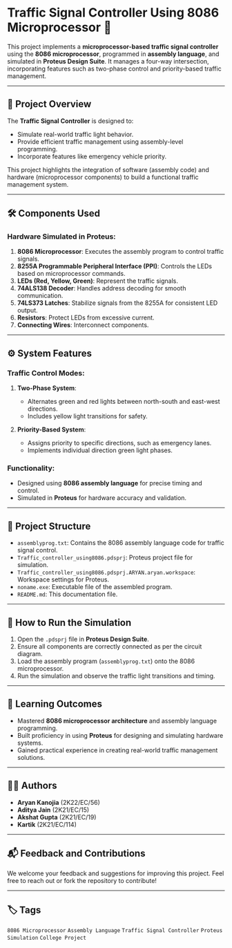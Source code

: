 # Traffic Signal Controller Using 8086 Microprocessor 🚦  

This project implements a **microprocessor-based traffic signal controller** using the **8086 microprocessor**, programmed in **assembly language**, and simulated in **Proteus Design Suite**. It manages a four-way intersection, incorporating features such as two-phase control and priority-based traffic management.

---

## 📌 Project Overview  

The **Traffic Signal Controller** is designed to:  
- Simulate real-world traffic light behavior.  
- Provide efficient traffic management using assembly-level programming.  
- Incorporate features like emergency vehicle priority.  

This project highlights the integration of software (assembly code) and hardware (microprocessor components) to build a functional traffic management system.

---

## 🛠️ Components Used  

### Hardware Simulated in Proteus:  
1. **8086 Microprocessor**: Executes the assembly program to control traffic signals.  
2. **8255A Programmable Peripheral Interface (PPI)**: Controls the LEDs based on microprocessor commands.  
3. **LEDs (Red, Yellow, Green)**: Represent the traffic signals.  
4. **74ALS138 Decoder**: Handles address decoding for smooth communication.  
5. **74LS373 Latches**: Stabilize signals from the 8255A for consistent LED output.  
6. **Resistors**: Protect LEDs from excessive current.  
7. **Connecting Wires**: Interconnect components.  

---

## ⚙️ System Features  

### Traffic Control Modes:  
1. **Two-Phase System**:  
   - Alternates green and red lights between north-south and east-west directions.  
   - Includes yellow light transitions for safety.  

2. **Priority-Based System**:  
   - Assigns priority to specific directions, such as emergency lanes.  
   - Implements individual direction green light phases.  

### Functionality:  
- Designed using **8086 assembly language** for precise timing and control.  
- Simulated in **Proteus** for hardware accuracy and validation.  

---

## 📂 Project Structure  

- `assemblyprog.txt`: Contains the 8086 assembly language code for traffic signal control.  
- `Traffic_controller_using8086.pdsprj`: Proteus project file for simulation.  
- `Traffic_controller_using8086.pdsprj.ARYAN.aryan.workspace`: Workspace settings for Proteus.  
- `noname.exe`: Executable file of the assembled program.  
- `README.md`: This documentation file.  

---

## 🚀 How to Run the Simulation  

1. Open the `.pdsprj` file in **Proteus Design Suite**.  
2. Ensure all components are correctly connected as per the circuit diagram.  
3. Load the assembly program (`assemblyprog.txt`) onto the 8086 microprocessor.  
4. Run the simulation and observe the traffic light transitions and timing.  

---

## 📖 Learning Outcomes  

- Mastered **8086 microprocessor architecture** and assembly language programming.  
- Built proficiency in using **Proteus** for designing and simulating hardware systems.  
- Gained practical experience in creating real-world traffic management solutions.  

---

## 🧑‍💻 Authors  

- **Aryan Kanojia** (2K22/EC/56)  
- **Aditya Jain** (2K21/EC/15)  
- **Akshat Gupta** (2K21/EC/19)  
- **Kartik** (2K21/EC/114)  

---

## 📬 Feedback and Contributions  

We welcome your feedback and suggestions for improving this project. Feel free to reach out or fork the repository to contribute!  

---

## 🏷️ Tags  
`8086 Microprocessor` `Assembly Language` `Traffic Signal Controller` `Proteus Simulation` `College Project`
